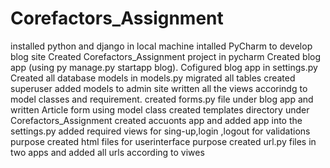 # Corefactors_Assignment

installed python and django in local machine
intalled PyCharm to develop blog site
Created Corefactors_Assignment project in pycharm
Created blog app (using py manage.py startapp blog).
Cofigured blog app in settings.py
Created all database models in models.py
migrated all tables 
created superuser
added models to admin site
written all the views accorindg to model classes and requirement.
created forms.py file under blog app and written Article form using model class 
created templates directory under Corefactors_Assignment
created accuonts app and added app into the settings.py
added required views for sing-up,login ,logout for validations purpose
created html files for userinterface purpose
created url.py files in two apps and added all urls according to viwes 



